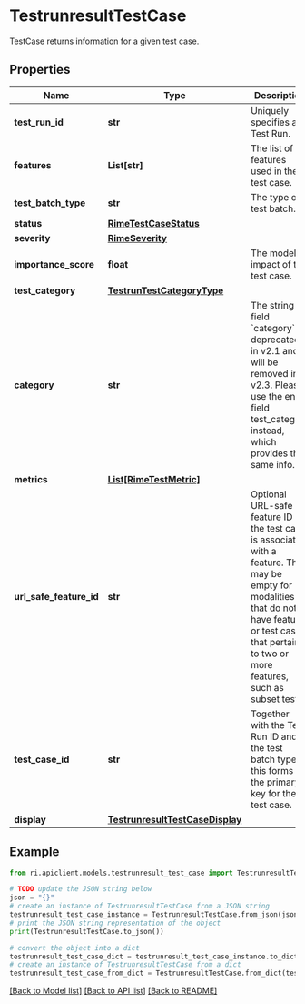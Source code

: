 # TestrunresultTestCase

TestCase returns information for a given test case.

## Properties

Name | Type | Description | Notes
------------ | ------------- | ------------- | -------------
**test_run_id** | **str** | Uniquely specifies a Test Run. | [optional] 
**features** | **List[str]** | The list of features used in the test case. | [optional] 
**test_batch_type** | **str** | The type of test batch. | [optional] 
**status** | [**RimeTestCaseStatus**](RimeTestCaseStatus.md) |  | [optional] 
**severity** | [**RimeSeverity**](RimeSeverity.md) |  | [optional] 
**importance_score** | **float** | The model impact of the test case. | [optional] 
**test_category** | [**TestrunTestCategoryType**](TestrunTestCategoryType.md) |  | [optional] 
**category** | **str** | The string field &#x60;category&#x60; is deprecated in v2.1 and will be removed in v2.3. Please use the enum field test_category instead, which provides the same info. | [optional] 
**metrics** | [**List[RimeTestMetric]**](RimeTestMetric.md) |  | [optional] 
**url_safe_feature_id** | **str** | Optional URL-safe feature ID if the test case is associated with a feature. This may be empty for modalities that do not have features or test cases that pertain to two or more features, such as subset tests. | [optional] 
**test_case_id** | **str** | Together with the Test Run ID and the test batch type, this forms the primary key for the test case. | [optional] 
**display** | [**TestrunresultTestCaseDisplay**](TestrunresultTestCaseDisplay.md) |  | [optional] 

## Example

```python
from ri.apiclient.models.testrunresult_test_case import TestrunresultTestCase

# TODO update the JSON string below
json = "{}"
# create an instance of TestrunresultTestCase from a JSON string
testrunresult_test_case_instance = TestrunresultTestCase.from_json(json)
# print the JSON string representation of the object
print(TestrunresultTestCase.to_json())

# convert the object into a dict
testrunresult_test_case_dict = testrunresult_test_case_instance.to_dict()
# create an instance of TestrunresultTestCase from a dict
testrunresult_test_case_from_dict = TestrunresultTestCase.from_dict(testrunresult_test_case_dict)
```
[[Back to Model list]](../README.md#documentation-for-models) [[Back to API list]](../README.md#documentation-for-api-endpoints) [[Back to README]](../README.md)

